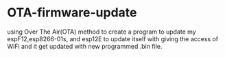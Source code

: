 # OTA-firmware-update
using Over The Air(OTA) method to create a program to update my espF12,esp8266-01s, and esp12E to update itself with giving the access of WiFi and it get updated with new programmed .bin file. 
